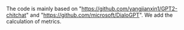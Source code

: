 The code is mainly based on "https://github.com/yangjianxin1/GPT2-chitchat" and "https://github.com/microsoft/DialoGPT". We add the calculation of metrics.
